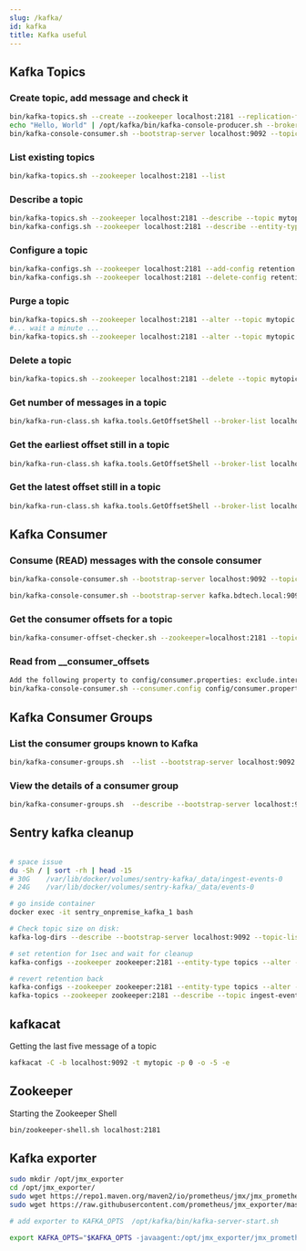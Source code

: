 ```yaml
---
slug: /kafka/
id: kafka
title: Kafka useful
---
```


## Kafka Topics

### Create topic, add message and check it
```sh
bin/kafka-topics.sh --create --zookeeper localhost:2181 --replication-factor 1 --partitions 1 --topic TestTopic
echo "Hello, World" | /opt/kafka/bin/kafka-console-producer.sh --broker-list localhost:9092 --topic TestTopic > /dev/null
bin/kafka-console-consumer.sh --bootstrap-server localhost:9092 --topic TestTopic --from-beginning
```

### List existing topics
```sh
bin/kafka-topics.sh --zookeeper localhost:2181 --list
```

### Describe a topic
```sh
bin/kafka-topics.sh --zookeeper localhost:2181 --describe --topic mytopic
bin/kafka-configs.sh --zookeeper localhost:2181 --describe --entity-type topics
```

### Configure a topic
```sh
bin/kafka-configs.sh --zookeeper localhost:2181 --add-config retention.bytes=10737418240 --entity-type topics --entity-name telegraf --alter
bin/kafka-configs.sh --zookeeper localhost:2181 --delete-config retention.bytes --entity-type topics --entity-name telegraf --alter
```

### Purge a topic
```sh
bin/kafka-topics.sh --zookeeper localhost:2181 --alter --topic mytopic --config retention.ms=1000
#... wait a minute ...
bin/kafka-topics.sh --zookeeper localhost:2181 --alter --topic mytopic --delete-config retention.ms
```

### Delete a topic
```sh
bin/kafka-topics.sh --zookeeper localhost:2181 --delete --topic mytopic
```

### Get number of messages in a topic
```sh
bin/kafka-run-class.sh kafka.tools.GetOffsetShell --broker-list localhost:9092 --topic mytopic --time -1 --offsets 1 | awk -F ":" '{sum += $3} END {print sum}'
```

### Get the earliest offset still in a topic
```sh
bin/kafka-run-class.sh kafka.tools.GetOffsetShell --broker-list localhost:9092 --topic mytopic --time -2
```

### Get the latest offset still in a topic
```sh
bin/kafka-run-class.sh kafka.tools.GetOffsetShell --broker-list localhost:9092 --topic mytopic --time -1
```

## Kafka Consumer
### Consume (READ) messages with the console consumer
```sh
bin/kafka-console-consumer.sh --bootstrap-server localhost:9092 --topic mytopic --from-beginning

bin/kafka-console-consumer.sh --bootstrap-server kafka.bdtech.local:9092 --topic telegraf | grep responce
```

### Get the consumer offsets for a topic
```sh
bin/kafka-consumer-offset-checker.sh --zookeeper=localhost:2181 --topic=mytopic --group=my_consumer_group
```

### Read from __consumer_offsets
```sh
Add the following property to config/consumer.properties: exclude.internal.topics=false
bin/kafka-console-consumer.sh --consumer.config config/consumer.properties --from-beginning --topic __consumer_offsets --zookeeper localhost:2181 --formatter "kafka.coordinator.GroupMetadataManager\$OffsetsMessageFormatter"
```

## Kafka Consumer Groups
### List the consumer groups known to Kafka
```sh
bin/kafka-consumer-groups.sh  --list --bootstrap-server localhost:9092
```

### View the details of a consumer group
```sh
bin/kafka-consumer-groups.sh  --describe --bootstrap-server localhost:9092 --group <group name>
```


## Sentry kafka cleanup
```sh

# space issue
du -Sh / | sort -rh | head -15
# 30G    /var/lib/docker/volumes/sentry-kafka/_data/ingest-events-0
# 24G    /var/lib/docker/volumes/sentry-kafka/_data/events-0

# go inside container 
docker exec -it sentry_onpremise_kafka_1 bash

# Check topic size on disk:
kafka-log-dirs --describe --bootstrap-server localhost:9092 --topic-list ingest-events

# set retention for 1sec and wait for cleanup
kafka-configs --zookeeper zookeeper:2181 --entity-type topics --alter --entity-name ingest-events --add-config retention.ms=1000

# revert retention back
kafka-configs --zookeeper zookeeper:2181 --entity-type topics --alter --entity-name ingest-events --delete-config retention.ms
kafka-topics --zookeeper zookeeper:2181 --describe --topic ingest-events
```




## kafkacat
Getting the last five message of a topic
```sh
kafkacat -C -b localhost:9092 -t mytopic -p 0 -o -5 -e
```

## Zookeeper
Starting the Zookeeper Shell
```sh
bin/zookeeper-shell.sh localhost:2181
```

## Kafka exporter
```sh
sudo mkdir /opt/jmx_exporter
cd /opt/jmx_exporter/
sudo wget https://repo1.maven.org/maven2/io/prometheus/jmx/jmx_prometheus_javaagent/0.3.1/jmx_prometheus_javaagent-0.3.1.jar
sudo wget https://raw.githubusercontent.com/prometheus/jmx_exporter/master/example_configs/kafka-2_0_0.yml

# add exporter to KAFKA_OPTS  /opt/kafka/bin/kafka-server-start.sh

export KAFKA_OPTS="$KAFKA_OPTS -javaagent:/opt/jmx_exporter/jmx_prometheus_javaagent-0.3.1.jar=9216:/opt/jmx_exporter/kafka-2_0_0.yml"

```


